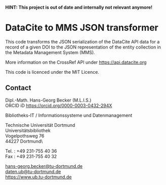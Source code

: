 **HINT: This project is out of date and internally not relevant anymore!**


# DataCite to MMS JSON transformer

This code transforms the JSON serialization of the DataCite API data for a record of a given DOI to the JSON representation of the entity collection in the Metadata Management System (MMS).

More information on the CrossRef API under https://api.datacite.org

This code is licenced under the MIT Licence.

## Contact

Dipl.-Math. Hans-Georg Becker (M.L.I.S.)\
ORCID iD https://orcid.org/0000-0003-0432-294X

Bibliotheks-IT / Informationssysteme und Datenmanagement 

Technische Universität Dortmund\
Universitätsbibliothek\
Vogelpothsweg 76\
44227 Dortmund\

Tel.  : +49 231-755 40 36\
Fax   : +49 231-755 40 32

hans-georg.becker@tu-dortmund.de\
daten.ub@tu-dortmund.de\
https://www.ub.tu-dortmund.de
